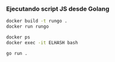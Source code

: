 ### Ejecutando script JS desde Golang

```bash
docker build -t rungo .
docker run rungo

docker ps
docker exec -it ELHASH bash

go run .
```

